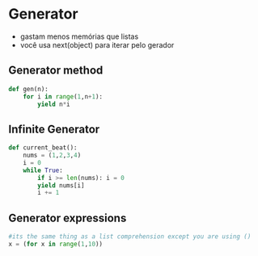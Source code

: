 # Generator
- gastam menos memórias que listas
- você usa next(object) para iterar pelo gerador


## Generator method
```python
def gen(n):
    for i in range(1,n+1):
        yield n*i
```

## Infinite Generator
```python
def current_beat():
	nums = (1,2,3,4)
	i = 0
	while True:
		if i >= len(nums): i = 0
		yield nums[i]
		i += 1
```

## Generator expressions
```python
#its the same thing as a list comprehension except you are using ()
x = (for x in range(1,10))
```